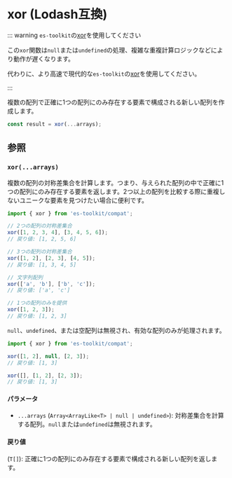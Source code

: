 # xor (Lodash互換)

::: warning `es-toolkit`の[xor](../../array/xor.md)を使用してください

この`xor`関数は`null`または`undefined`の処理、複雑な重複計算ロジックなどにより動作が遅くなります。

代わりに、より高速で現代的な`es-toolkit`の[xor](../../array/xor.md)を使用してください。

:::

複数の配列で正確に1つの配列にのみ存在する要素で構成される新しい配列を作成します。

```typescript
const result = xor(...arrays);
```

## 参照

### `xor(...arrays)`

複数の配列の対称差集合を計算します。つまり、与えられた配列の中で正確に1つの配列にのみ存在する要素を返します。2つ以上の配列を比較する際に重複しないユニークな要素を見つけたい場合に便利です。

```typescript
import { xor } from 'es-toolkit/compat';

// 2つの配列の対称差集合
xor([1, 2, 3, 4], [3, 4, 5, 6]);
// 戻り値: [1, 2, 5, 6]

// 3つの配列の対称差集合
xor([1, 2], [2, 3], [4, 5]);
// 戻り値: [1, 3, 4, 5]

// 文字列配列
xor(['a', 'b'], ['b', 'c']);
// 戻り値: ['a', 'c']

// 1つの配列のみを提供
xor([1, 2, 3]);
// 戻り値: [1, 2, 3]
```

`null`、`undefined`、または空配列は無視され、有効な配列のみが処理されます。

```typescript
import { xor } from 'es-toolkit/compat';

xor([1, 2], null, [2, 3]);
// 戻り値: [1, 3]

xor([], [1, 2], [2, 3]);
// 戻り値: [1, 3]
```

#### パラメータ

- `...arrays` (`Array<ArrayLike<T> | null | undefined>`): 対称差集合を計算する配列。`null`または`undefined`は無視されます。

#### 戻り値

(`T[]`): 正確に1つの配列にのみ存在する要素で構成される新しい配列を返します。
